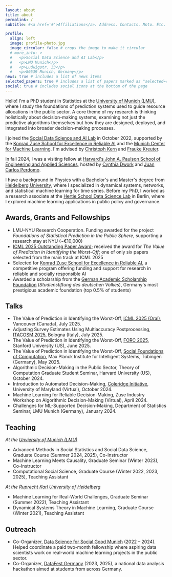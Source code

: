 ```yaml
---
layout: about
title: about
permalink: /
subtitle: #<a href='#'>Affiliations</a>. Address. Contacts. Moto. Etc.

profile:
  align: left
  image: profile-photo.jpg
  image_circular: false # crops the image to make it circular
  # more_info: >
  #   <p>Social Data Science and AI Lab</p>
  #   <p>LMU Munich</p>
  #   <p>Ludwigstr. 33</p>
  #   <p>80539 Munich, Germany</p>
news: true # includes a list of news items
selected_papers: true # includes a list of papers marked as "selected={true}"
social: true # includes social icons at the bottom of the page
---
```


Hello! I'm a PhD student in Statistics at the [University of Munich (LMU)](https://www.lmu.de/en/), where I study the foundations of prediction systems used to guide resource allocations in the public sector. A core theme of my research is thinking holistically about decision-making systems, examining not just the predictive algorithms themselves but how they are designed, deployed, and integrated into broader decision-making processes.

I joined the [Social Data Science and AI Lab](https://www.stat.lmu.de/soda/en/) in October 2022, supported by the [Konrad Zuse School for Excellence in Reliable AI](https://zuseschoolrelai.de) and the [Munich Center for Machine Learning](https://mcml.ai). I'm advised by [Christoph Kern](https://www.stat.lmu.de/soda/en/team/contact-page/christoph-kern-11bd67d0.html) and [Frauke Kreuter](https://www.stat.lmu.de/soda/en/team/contact-page/frauke-kreuter-825909f7.html). 

In fall 2024, I was a visiting fellow at [Harvard's John A. Paulson School of Engineering and Applied Sciences](https://seas.harvard.edu), hosted by [Cynthia Dwork](https://dwork.seas.harvard.edu) and [Juan Carlos Perdomo](https://jcperdomo.org).

I have a background in Physics with a Bachelor's and Master's degree from [Heidelberg University](https://www.uni-heidelberg.de/en), where I specialized in dynamical systems, networks, and statistical machine learning for time series. Before my PhD, I worked as a research associate at the [Hertie School Data Science Lab](https://www.hertie-school.org/en/research/research-centres/hertie-school-data-science-lab) in Berlin, where I explored machine learning applications in public policy and governance.

<!-- ## Selected Research

[The Value of Prediction in Identifying the Worst-Off](https://arxiv.org/abs/2501.19334)    
**UFA**, Christoph Kern and Juan Carlos Perdomo    
*International Conference on Machine Learning*, 2025 (Outstanding Paper Award). Highlight Track @ FORC 2025.

[Algorithms for Reliable Decision-Making Need Causal Reasoning](https://rdcu.be/enVCs)     
Christoph Kern, **UFA**, Jonas Schweisthal, Dennis Frauen, Rayid Ghani, Stefan Feuerriegel, Mihaela van der Schaar, and Frauke Kreuter   
*Nature Computational Science*, 2025

[Bridging the Gap: Towards an Expanded Toolkit for AI-Driven Decision-Making in the Public Sector](https://doi.org/10.1016/j.giq.2024.101976)  
**UFA**, Christoph Kern, Noam Barda, and Frauke Kreuter  
*Government Information Quarterly*, 2024

[Full publication list](/publications) -->

## Awards, Grants and Fellowships

- LMU–NYU Research Cooperation. Funding awarded for the project *Foundations of Statistical Prediction in the Public Sphere*, supporting a research stay at NYU (~€10,000)
- [ICML 2025 Outstanding Paper Award](https://icml.cc/virtual/2025/awards_detail); received the award for *The Value of Prediction in Identifying the Worst-Off*; one of only six papers selected from the main track at ICML 2025
- Selected for [Konrad Zuse School for Excellence in Reliable AI](https://zuseschoolrelai.de), a competitive program offering funding and support for research in reliable and socially responsible AI
- Awarded a scholarship from the [German Academic Scholarship Foundation](https://www.studienstiftung.de) (*Studienstiftung des deutschen Volkes*), Germany's most prestigious academic foundation (top 0.5% of students)

## Talks

- The Value of Prediction in Identifying the Worst-Off, [ICML 2025 (Oral)](https://icml.cc/virtual/2025/oral/47269), Vancouver (Canada), July 2025.
- Adjusting Survey Estimates Using Multiaccuracy Postprocessing, [ITACOSM 2025](https://eventi.unibo.it/itacosm-2025), Bologna (Italy), July 2025.
- The Value of Prediction in Identifying the Worst-Off, [FORC 2025](https://responsiblecomputing.org/forc-2025-program/), Stanford University (US), June 2025.
- The Value of Prediction in Identifying the Worst-Off, [Social Foundations of Computation](https://is.mpg.de/sf), Max Planck Institute for Intelligent Systems, Tübingen (Germany), May 2025.
- Algorithmic Decision-Making in the Public Sector, Theory of Computation Graduate Student Seminar, Harvard University (US), October 2024.
- Introduction to Automated Decision-Making, [Coleridge Initiative](https://coleridgeinitiative.org), University of Maryland (Virtual), October 2024.
- Machine Learning for Reliable Decision-Making, Zuse Industry Workshop on Algorithmic Decision-Making (Virtual), April 2024.
- Challenges for ML-Supported Decision-Making, Department of Statistics Seminar, LMU Munich (Germany), January 2024.

## Teaching

*At the [Unviersity of Munich (LMU)](https://www.lmu.de/en/)*

- Advanced Methods in Social Statistics and Social Data Science, Graduate Course (Summer 2024, 2025), Co-Instructor
- Machine Learning Meets Causality, Graduate Seminar (Winter 2023), Co-Instructor
- Computational Social Science, Graduate Course (Winter 2022, 2023, 2025), Teaching Assistant

*At the [Ruprecht Karl University of Heidelberg](https://www.uni-heidelberg.de/en)*

- Machine Learning for Real-World Challenges, Graduate Seminar (Summer 2022), Teaching Assistant
- Dynamical Systems Theory in Machine Learning, Graduate Course (Winter 2021), Teaching Assistant

## Outreach

* Co-Organizer, [Data Science for Social Good Munich](https://www.dssgxmunich.org) (2022 – 2024). Helped coordinate a paid two-month fellowship where aspiring data scientists work on real-world machine learning projects in the public sector.
* Co-Organizer, [DataFest Germany](https://www.datafest.de) (2023, 2025), a national data analysis hackathon aimed at students from across Germany.




<!-- I co-organize [Data Science for Social Good Munich](https://www.dssgxmunich.org), a 2-month paid fellowship program where aspiring data scientists tackle real-world machine learning challenges for social impact. If you're interested in partnering with us on a project, please reach out [here](https://www.dssgxmunich.org/call-for-partners). -->

<!-- Put your address / P.O. box / other info right below your picture. You can also disable any of these elements by editing `profile` property of the YAML header of your `_pages/about.md`. Edit `_bibliography/papers.bib` and Jekyll will render your [publications page](/al-folio/publications/) automatically.

Link to your social media connections, too. This theme is set up to use [Font Awesome icons](https://fontawesome.com/) and [Academicons](https://jpswalsh.github.io/academicons/), like the ones below. Add your Facebook, Twitter, LinkedIn, Google Scholar, or just disable all of them. -->
